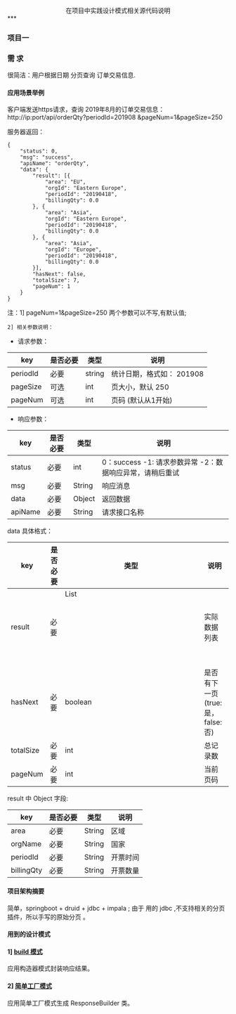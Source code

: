  <center>在项目中实践设计模式相关源代码说明</center>
***


### 项目一

### 需 求

很简洁：用户根据日期 分页查询 订单交易信息.

#### 应用场景举例

客户端发送https请求，查询 2019年8月的订单交易信息：http://ip:port/api/orderQty?periodId=201908 &pageNum=1&pageSize=250 

服务器返回：

```
{
	"status": 0,
	"msg": "success",
	"apiName": "orderQty",
	"data": {
		"result": [{
			"area": "EU",
			"orgId": "Eastern Europe",
			"periodId": "20190418",
			"billingQty": 0.0
		}, {
			"area": "Asia",
			"orgId": "Eastern Europe",
			"periodId": "20190418",
			"billingQty": 0.0
		}, {
			"area": "Asia",
			"orgId": "Europe",
			"periodId": "20190418",
			"billingQty": 0.0
		}],
		"hasNext": false,
		"totalSize": 7,
		"pageNum": 1
	}
} 

```
注：1] pageNum=1&pageSize=250 两个参数可以不写,有默认值; 

    2] 相关参数说明：

- 请求参数： 

| key | 是否必要 | 类型 | 说明 |
| ------ | ------ | ------ | ------ |
| periodId | 必要 | string | 统计日期，格式如： 201908 |
| pageSize | 可选 | int | 页大小，默认 250 |
| pageNum | 可选 | int | 页码 (默认从1开始) |

- 响应参数：

| key | 是否必要 | 类型 | 说明 |
| ------ | ------ | ------ | ------ |
| status | 必要 | int | 0：success    -1: 请求参数异常 -2：数据响应异常，请稍后重试 |
| msg | 必要 | String | 响应消息 |
| data | 必要 | Object | 返回数据 |
| apiName | 必要 | String | 请求接口名称 |

data 具体格式：

| key | 是否必要 | 类型 | 说明 |
| ------ | ------ | ------ | ------ |
| result | 必要 | List<Object> | 实际数据列表 |
| hasNext | 必要 | boolean | 是否有下一页(true: 是， false: 否) |
| totalSize | 必要 | int | 总记录数 |
| pageNum | 必要 | int | 当前页码 |

result 中 Object 字段:

| key | 是否必要 | 类型 | 说明 |
| ------ | ------ | ------ | ------ |
| area | 必要 | String | 区域 |
| orgName | 必要 | String | 国家 |
| periodId | 必要 | String | 开票时间 |
| billingQty | 必要 | String | 开票数量 |
	

#### 项目架构摘要

简单，springboot + druid + jdbc + impala ; 由于 用的 jdbc ,不支持相关的分页插件，所以手写的原始分页 。 
 
#### 用到的设计模式

#### 1] [build 模式](https://blog.csdn.net/pengych_321/article/details/100175152) 

应用构造器模式封装响应结果。

#### 2] [简单工厂模式](https://blog.csdn.net/pengych_321/article/details/100175152)

应用简单工厂模式生成 ResponseBuilder 类。

